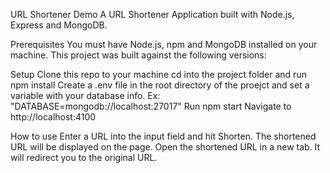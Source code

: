 URL Shortener Demo
A URL Shortener Application built with Node.js, Express and MongoDB.

Prerequisites
You must have Node.js, npm and MongoDB installed on your machine. This project was built against the following versions:

Setup
Clone this repo to your machine
cd into the project folder and run npm install
Create a .env file in the root directory of the proejct and set a variable with your database info. Ex: "DATABASE=mongodb://localhost:27017"
Run npm start
Navigate to http://localhost:4100

How to use
Enter a URL into the input field and hit Shorten. The shortened URL will be displayed on the page.
Open the shortened URL in a new tab. It will redirect you to the original URL.
